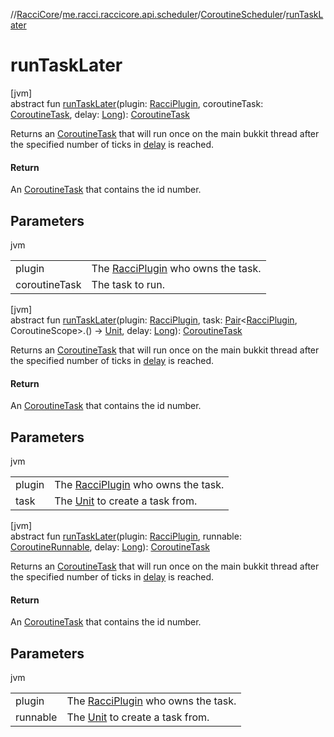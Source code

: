 //[RacciCore](../../../index.md)/[me.racci.raccicore.api.scheduler](../index.md)/[CoroutineScheduler](index.md)/[runTaskLater](run-task-later.md)

# runTaskLater

[jvm]\
abstract fun [runTaskLater](run-task-later.md)(plugin: [RacciPlugin](../../me.racci.raccicore.api.plugin/-racci-plugin/index.md), coroutineTask: [CoroutineTask](../-coroutine-task/index.md),
delay: [Long](https://kotlinlang.org/api/latest/jvm/stdlib/kotlin/-long/index.html)): [CoroutineTask](../-coroutine-task/index.md)

Returns an [CoroutineTask](../-coroutine-task/index.md) that will run once on the main bukkit thread after the specified number of ticks in [delay](run-task-later.md) is reached.

#### Return

An [CoroutineTask](../-coroutine-task/index.md) that contains the id number.

## Parameters

jvm

| | |
|---|---|
| plugin | The [RacciPlugin](../../me.racci.raccicore.api.plugin/-racci-plugin/index.md) who owns the task. |
| coroutineTask | The task to run. |

[jvm]\
abstract fun [runTaskLater](run-task-later.md)(plugin: [RacciPlugin](../../me.racci.raccicore.api.plugin/-racci-plugin/index.md), task: [Pair](https://kotlinlang.org/api/latest/jvm/stdlib/kotlin/-pair/index.html)&lt;[RacciPlugin](
../../me.racci.raccicore.api.plugin/-racci-plugin/index.md), CoroutineScope&gt;.() -&gt; [Unit](https://kotlinlang.org/api/latest/jvm/stdlib/kotlin/-unit/index.html),
delay: [Long](https://kotlinlang.org/api/latest/jvm/stdlib/kotlin/-long/index.html)): [CoroutineTask](../-coroutine-task/index.md)

Returns an [CoroutineTask](../-coroutine-task/index.md) that will run once on the main bukkit thread after the specified number of ticks in [delay](run-task-later.md) is reached.

#### Return

An [CoroutineTask](../-coroutine-task/index.md) that contains the id number.

## Parameters

jvm

| | |
|---|---|
| plugin | The [RacciPlugin](../../me.racci.raccicore.api.plugin/-racci-plugin/index.md) who owns the task. |
| task | The [Unit](https://kotlinlang.org/api/latest/jvm/stdlib/kotlin/-unit/index.html) to create a task from. |

[jvm]\
abstract fun [runTaskLater](run-task-later.md)(plugin: [RacciPlugin](../../me.racci.raccicore.api.plugin/-racci-plugin/index.md), runnable: [CoroutineRunnable](../-coroutine-runnable/index.md),
delay: [Long](https://kotlinlang.org/api/latest/jvm/stdlib/kotlin/-long/index.html)): [CoroutineTask](../-coroutine-task/index.md)

Returns an [CoroutineTask](../-coroutine-task/index.md) that will run once on the main bukkit thread after the specified number of ticks in [delay](run-task-later.md) is reached.

#### Return

An [CoroutineTask](../-coroutine-task/index.md) that contains the id number.

## Parameters

jvm

| | |
|---|---|
| plugin | The [RacciPlugin](../../me.racci.raccicore.api.plugin/-racci-plugin/index.md) who owns the task. |
| runnable | The [Unit](https://kotlinlang.org/api/latest/jvm/stdlib/kotlin/-unit/index.html) to create a task from. |
